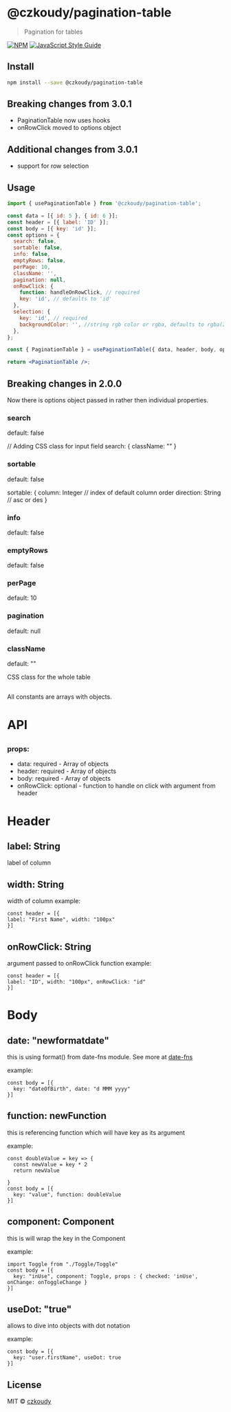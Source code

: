 # @czkoudy/pagination-table

> Pagination for tables

[![NPM](https://img.shields.io/npm/v/@czkoudy/pagination-table.svg)](https://www.npmjs.com/package/@czkoudy/pagination-table) [![JavaScript Style Guide](https://img.shields.io/badge/code_style-standard-brightgreen.svg)](https://standardjs.com)

## Install

```bash
npm install --save @czkoudy/pagination-table
```

## Breaking changes from 3.0.1

- PaginationTable now uses hooks
- onRowClick moved to options object

## Additional changes from 3.0.1

- support for row selection

## Usage

```jsx
import { usePaginationTable } from '@czkoudy/pagination-table';

const data = [{ id: 5 }, { id: 6 }];
const header = [{ label: 'ID' }];
const body = [{ key: 'id' }];
const options = {
  search: false,
  sortable: false,
  info: false,
  emptyRows: false,
  perPage: 10,
  className: '',
  pagination: null,
  onRowClick: {
    function: handleOnRowClick, // required
    key: 'id', // defaults to 'id'
  },
  selection: {
    key: 'id', // required
    backgroundColor: '', //string rgb color or rgba, defaults to rgba(255, 165, 0, 0.5)
  },
};

const { PaginationTable } = usePaginationTable({ data, header, body, options });

return <PaginationTable />;
```

## Breaking changes in 2.0.0

Now there is options object passed in rather then individual properties.

### search

default: false

// Adding CSS class for input field
search: {
className: ""
}

### sortable

default: false

sortable: {
column: Integer // index of default column order
direction: String // asc or des
}

### info

default: false

### emptyRows

default: false

### perPage

default: 10

### pagination

default: null

### className

default: ""

CSS class for the whole table

##

All constants are arrays with objects.

# API

## <PaginationTable data={} header={} body={} perPage={} info sortable />

### props:

- data: required - Array of objects
- header: required - Array of objects
- body: required - Array of objects
- onRowClick: optional - function to handle on click with argument from header

# Header

## label: String

label of column

## width: String

width of column
example:

```
const header = [{
label: "First Name", width: "100px"
}]
```

## onRowClick: String

argument passed to onRowClick function
example:

```
const header = [{
label: "ID", width: "100px", onRowClick: "id"
}]
```

# Body

## date: "newformatdate"

this is using format() from date-fns module. See more at [date-fns](https://date-fns.org/v2.19.0/docs/format)

example:

```
const body = [{
  key: "dateOfBirth", date: "d MMM yyyy"
}]
```

## function: newFunction

this is referencing function which will have key as its argument

example:

```
const doubleValue = key => {
  const newValue = key * 2
  return newValue

}
const body = [{
  key: "value", function: doubleValue
}]
```

## component: Component

this is will wrap the key in the Component

example:

```
import Toggle from "./Toggle/Toggle"
const body = [{
  key: "inUse", component: Toggle, props : { checked: 'inUse', onChange: onToggleChange }
}]
```

## useDot: "true"

allows to dive into objects with dot notation

example:

```
const body = [{
  key: "user.firstName", useDot: true
}]
```

## License

MIT © [czkoudy](https://github.com/czkoudy)
